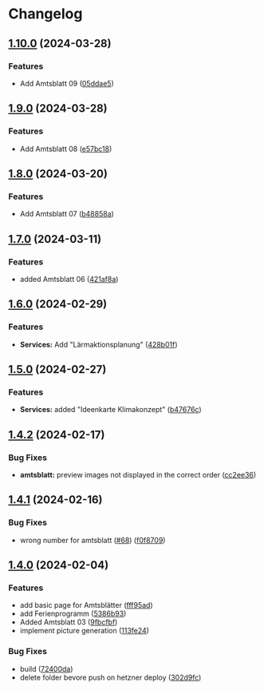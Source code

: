 # Changelog

## [1.10.0](https://github.com/kevinriex/notfall.ratingen.de/compare/v1.9.0...v1.10.0) (2024-03-28)


### Features

* Add Amtsblatt 09 ([05ddae5](https://github.com/kevinriex/notfall.ratingen.de/commit/05ddae5cd0e9fb7e84a6b6171493a54e77403585))

## [1.9.0](https://github.com/kevinriex/notfall.ratingen.de/compare/v1.8.0...v1.9.0) (2024-03-28)


### Features

* Add Amtsblatt 08 ([e57bc18](https://github.com/kevinriex/notfall.ratingen.de/commit/e57bc180b8fac246b58337b83c5891094e00b93e))

## [1.8.0](https://github.com/kevinriex/notfall.ratingen.de/compare/v1.7.0...v1.8.0) (2024-03-20)


### Features

* Add Amtsblatt 07 ([b48858a](https://github.com/kevinriex/notfall.ratingen.de/commit/b48858ab4850505ce0e50ff487a48afaa611b4a1))

## [1.7.0](https://github.com/kevinriex/notfall.ratingen.de/compare/v1.6.0...v1.7.0) (2024-03-11)


### Features

* added Amtsblatt 06 ([421af8a](https://github.com/kevinriex/notfall.ratingen.de/commit/421af8a99b678da26c18992175abea31d9530dd0))

## [1.6.0](https://github.com/kevinriex/notfall.ratingen.de/compare/v1.5.0...v1.6.0) (2024-02-29)


### Features

* **Services:** Add "Lärmaktionsplanung" ([428b01f](https://github.com/kevinriex/notfall.ratingen.de/commit/428b01fe84626ce5565f8cce1ceaf8d8e5f69aff))

## [1.5.0](https://github.com/kevinriex/notfall.ratingen.de/compare/v1.4.2...v1.5.0) (2024-02-27)


### Features

* **Services:** added "Ideenkarte Klimakonzept" ([b47676c](https://github.com/kevinriex/notfall.ratingen.de/commit/b47676c4acab908c397851481c2ce2f29118c38a))

## [1.4.2](https://github.com/kevinriex/notfall.ratingen.de/compare/v1.4.1...v1.4.2) (2024-02-17)


### Bug Fixes

* **amtsblatt:** preview images not displayed in the correct order ([cc2ee36](https://github.com/kevinriex/notfall.ratingen.de/commit/cc2ee3696301bb3ecf821958c77584f08402f4a2))

## [1.4.1](https://github.com/kevinriex/notfall.ratingen.de/compare/v1.4.0...v1.4.1) (2024-02-16)


### Bug Fixes

* wrong number for amtsblatt ([#68](https://github.com/kevinriex/notfall.ratingen.de/issues/68)) ([f0f8709](https://github.com/kevinriex/notfall.ratingen.de/commit/f0f87099e06db8b688cfab0c013598f08f48aded))

## [1.4.0](https://github.com/kevinriex/notfall.ratingen.de/compare/1.3.0...v1.4.0) (2024-02-04)


### Features

* add basic page for Amtsblätter ([fff95ad](https://github.com/kevinriex/notfall.ratingen.de/commit/fff95ad6ed0cff8f74a890ca43ad8425b7347865))
* add Ferienprogramm ([5386b93](https://github.com/kevinriex/notfall.ratingen.de/commit/5386b93ee3408984416acd203ba8cb911277c3f5))
* Added Amtsblatt 03 ([9fbcfbf](https://github.com/kevinriex/notfall.ratingen.de/commit/9fbcfbf08aad1b3e328cda9c54dc45e8b51017f4))
* implement picture generation ([113fe24](https://github.com/kevinriex/notfall.ratingen.de/commit/113fe2470ee97c31caf508de6751cb46f5a87f2c))


### Bug Fixes

* build ([72400da](https://github.com/kevinriex/notfall.ratingen.de/commit/72400dace249f3b6568c9a224719cd4f5232f7fa))
* delete folder bevore push on hetzner deploy ([302d9fc](https://github.com/kevinriex/notfall.ratingen.de/commit/302d9fc7ed0d0ad5caf124709438b3229eb7a53a))
